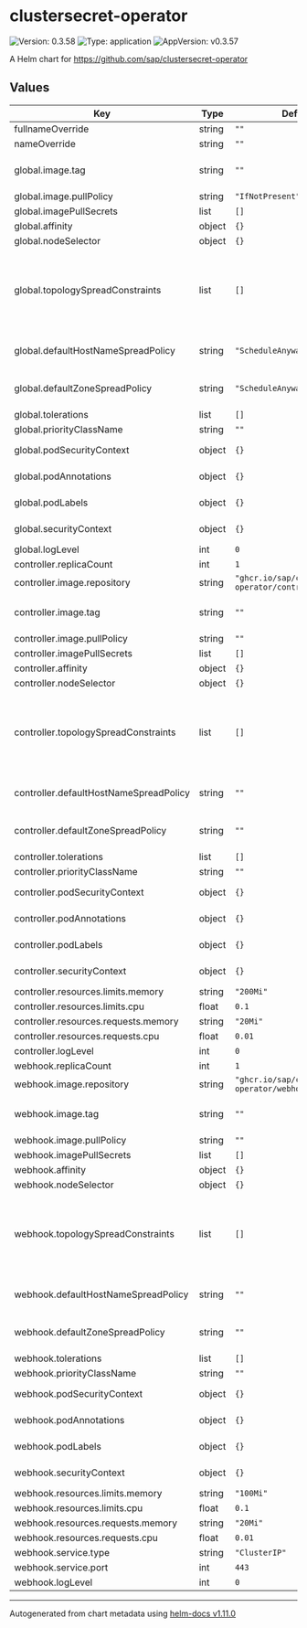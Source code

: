 # clustersecret-operator

![Version: 0.3.58](https://img.shields.io/badge/Version-0.3.58-informational?style=flat-square) ![Type: application](https://img.shields.io/badge/Type-application-informational?style=flat-square) ![AppVersion: v0.3.57](https://img.shields.io/badge/AppVersion-v0.3.57-informational?style=flat-square)

A Helm chart for https://github.com/sap/clustersecret-operator

## Values

| Key | Type | Default | Description |
|-----|------|---------|-------------|
| fullnameOverride | string | `""` | Override full name |
| nameOverride | string | `""` | Override name |
| global.image.tag | string | `""` | Image tag (defauls to .Chart.AppVersion) |
| global.image.pullPolicy | string | `"IfNotPresent"` | Image pull policy |
| global.imagePullSecrets | list | `[]` | Image pull secrets |
| global.affinity | object | `{}` | Affinity settings |
| global.nodeSelector | object | `{}` | Node selector |
| global.topologySpreadConstraints | list | `[]` | Topology spread constraints (if unspecified, default constraints for hostname and zone will be generated) |
| global.defaultHostNameSpreadPolicy | string | `"ScheduleAnyway"` | Default topology spread policy for hostname |
| global.defaultZoneSpreadPolicy | string | `"ScheduleAnyway"` | Default topology spread policy for zone |
| global.tolerations | list | `[]` | Tolerations |
| global.priorityClassName | string | `""` | Priority class |
| global.podSecurityContext | object | `{}` | Pod security context |
| global.podAnnotations | object | `{}` | Additional pod annotations |
| global.podLabels | object | `{}` | Additional pod labels |
| global.securityContext | object | `{}` | Container security context |
| global.logLevel | int | `0` | Log level |
| controller.replicaCount | int | `1` | Replica count |
| controller.image.repository | string | `"ghcr.io/sap/clustersecret-operator/controller"` | Image repository |
| controller.image.tag | string | `""` | Image tag (defauls to .Chart.AppVersion) |
| controller.image.pullPolicy | string | `""` | Image pull policy |
| controller.imagePullSecrets | list | `[]` | Image pull secrets |
| controller.affinity | object | `{}` | Affinity settings |
| controller.nodeSelector | object | `{}` | Node selector |
| controller.topologySpreadConstraints | list | `[]` | Topology spread constraints (if unspecified, default constraints for hostname and zone will be generated) |
| controller.defaultHostNameSpreadPolicy | string | `""` | Default topology spread policy for hostname |
| controller.defaultZoneSpreadPolicy | string | `""` | Default topology spread policy for zone |
| controller.tolerations | list | `[]` | Tolerations |
| controller.priorityClassName | string | `""` | Priority class |
| controller.podSecurityContext | object | `{}` | Pod security context |
| controller.podAnnotations | object | `{}` | Additional pod annotations |
| controller.podLabels | object | `{}` | Additional pod labels |
| controller.securityContext | object | `{}` | Container security context |
| controller.resources.limits.memory | string | `"200Mi"` | Memory limit |
| controller.resources.limits.cpu | float | `0.1` | CPU limit |
| controller.resources.requests.memory | string | `"20Mi"` | Memory request |
| controller.resources.requests.cpu | float | `0.01` | CPU request |
| controller.logLevel | int | `0` | Log level |
| webhook.replicaCount | int | `1` | Replica count |
| webhook.image.repository | string | `"ghcr.io/sap/clustersecret-operator/webhook"` | Image repository |
| webhook.image.tag | string | `""` | Image tag (defauls to .Chart.AppVersion) |
| webhook.image.pullPolicy | string | `""` | Image pull policy |
| webhook.imagePullSecrets | list | `[]` | Image pull secrets |
| webhook.affinity | object | `{}` | Affinity settings |
| webhook.nodeSelector | object | `{}` | Node selector |
| webhook.topologySpreadConstraints | list | `[]` | Topology spread constraints (if unspecified, default constraints for hostname and zone will be generated) |
| webhook.defaultHostNameSpreadPolicy | string | `""` | Default topology spread policy for hostname |
| webhook.defaultZoneSpreadPolicy | string | `""` | Default topology spread policy for zone |
| webhook.tolerations | list | `[]` | Tolerations |
| webhook.priorityClassName | string | `""` | Priority class |
| webhook.podSecurityContext | object | `{}` | Pod security context |
| webhook.podAnnotations | object | `{}` | Additional pod annotations |
| webhook.podLabels | object | `{}` | Additional pod labels |
| webhook.securityContext | object | `{}` | Container security context |
| webhook.resources.limits.memory | string | `"100Mi"` | Memory limit |
| webhook.resources.limits.cpu | float | `0.1` | CPU limit |
| webhook.resources.requests.memory | string | `"20Mi"` | Memory request |
| webhook.resources.requests.cpu | float | `0.01` | CPU request |
| webhook.service.type | string | `"ClusterIP"` | Service type |
| webhook.service.port | int | `443` | Service port |
| webhook.logLevel | int | `0` | Log level |

----------------------------------------------
Autogenerated from chart metadata using [helm-docs v1.11.0](https://github.com/norwoodj/helm-docs/releases/v1.11.0)
